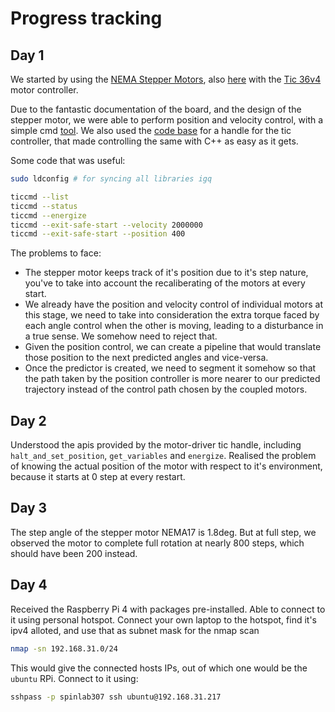 # Progress tracking

## Day 1

We started by using the [NEMA Stepper Motors](https://robokits.co.in/motors/stepper-motor/stepper-motor-with-gearbox/nema17-planetary-geared-stepper-motor-14kgcm?products_id=2115:bdc4626aa1d1df8e14d80d345b2a442d), also [here](https://thinkrobotics.com/products/nema-17-planetary-gear-stepper-motor-100-1) with the [Tic 36v4](https://www.pololu.com/product/3141) motor controller.

Due to the fantastic documentation of the board, and the design of the stepper motor, we were able to perform position and velocity control, with a simple cmd [tool](https://www.pololu.com/docs/0J71/4.4). We also used the [code base](https://github.com/pololu/pololu-tic-software) for a handle for the tic controller, that made controlling the same with C++ as easy as it gets.

Some code that was useful:

```bash
sudo ldconfig # for syncing all libraries igq

ticcmd --list
ticcmd --status
ticcmd --energize
ticcmd --exit-safe-start --velocity 2000000
ticcmd --exit-safe-start --position 400
```

The problems to face:
- The stepper motor keeps track of it's position due to it's step nature, you've to take into account the recaliberating of the motors at every start.
- We already have the position and velocity control of individual motors at this stage, we need to take into consideration the extra torque faced by each angle control when the other is moving, leading to a disturbance in a true sense. We somehow need to reject that.
- Given the position control, we can create a pipeline that would translate those position to the next predicted angles and vice-versa.
- Once the predictor is created, we need to segment it somehow so that the path taken by the position controller is more nearer to our predicted trajectory instead of the control path chosen by the coupled motors.

## Day 2

Understood the apis provided by the motor-driver tic handle, including `halt_and_set_position`, `get_variables` and `energize`.
Realised the problem of knowing the actual position of the motor with respect to it's environment, because it starts at 0 step at every restart.

## Day 3

The step angle of the stepper motor NEMA17 is 1.8deg. But at full step, we observed the motor to complete full rotation at nearly 800 steps, which should have been 200 instead.

## Day 4

Received the Raspberry Pi 4 with packages pre-installed. Able to connect to it using personal hotspot. Connect your own laptop to the hotspot, find it's ipv4 alloted, and use that as subnet mask for the nmap scan

```bash
nmap -sn 192.168.31.0/24
```

This would give the connected hosts IPs, out of which one would be the `ubuntu` RPi. Connect to it using:

```bash
sshpass -p spinlab307 ssh ubuntu@192.168.31.217
```